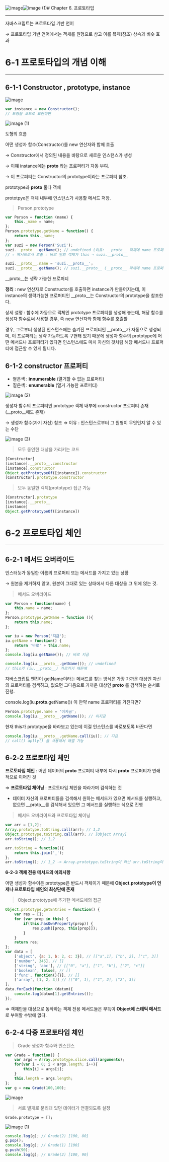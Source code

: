 ![image](https://github.com/user-attachments/assets/8419cbb4-3849-43bd-9fe8-a3a89e9fdeed)![image (1)](https://github.com/user-attachments/assets/0ee770e0-a9e0-4860-9c57-40ce8dfbf8c1)# Chapter 6. 프로토타입

---

자바스크립트는 프로토타입 기반 언어

→ 프로토타입 기반 언어에서는 객체를 원형으로 삼고 이를 복제(참조) 상속과 비슷 효과

# 6-1 프로토타입의 개념 이해

---

## 6-1-1 Constructor , prototype, instance

![image](https://github.com/user-attachments/assets/989cb74b-df62-4213-91cd-ea279361c3bb)

```jsx
var instance = new Constructor();
// 도형을 코드로 표현하면
```

![image (1)](https://github.com/user-attachments/assets/ad179753-6e53-4ce9-96f1-7f41f1225f1b)

도형의 흐름

어떤 생성자 함수(Constructor)를 new 연산자와 함께 호출

→ Constructor에서 정의된 내용을 바탕으로 새로운 인스턴스가 생성

→ 이떄 instance에는 __proto__ 라는 프로퍼티가 자동 부여.

→ 이 프로퍼티는 Constructor의 prototype이라는 프로퍼티 참조.

prototype과 __proto__ 둘다 객체

prototpye은 객체 내부에 인스턴스가 사용할 메서드 저장.

> Person.prototype
> 

```jsx
var Person = function (name) {
	this._name = name;
};
Person.prototype.getName = function() {
	return this._name;
};
var suzi = new Person('Suzi');
suzi.__proto__.getName(); // undefined (이유: __proto__ 객체에 name 프로퍼티가 없어서)
// ⇒ 메서드로서 호출 : 바로 앞의 객체가 this → suzi.__proto__

suzi.__proto__.name = 'suzi.__proto__';
suzi.__proto__.getName(); // suzi.__proto__ (__proto__ 객체에 name 프로퍼티에 할당 후)
```

 __proto__는 생략 가능한 프로퍼티

**정리** : new 연산자로 Constructor를 호출하면 instance가 만들어지는데, 이 instance의 생략가능한 프로퍼티인 __proto__는 Constructor의 prototype을 참조한다.

상세 설명 : 함수에 자동으로 객체인 prototype 프로퍼티를 생성해 놓는데, 해당 함수를 생성자 함수로써 사용할 경우, 즉 new 연산자와 함께 함수를 호출할

경우, 그로부터 생성된 인스턴스에는 숨겨진 프로퍼티인 __proto__가 자동으로 생성되며, 이 프로퍼티는 생략 가능하도록 구현돼 있기 때문에 생성자 함수의 prototype에 어떤 메서드나 프로퍼티가 있다면 인스턴스에도 마치 자신의 것처럼 해당 메서드나 프로퍼티에 접근할 수 있게 됩니다.

## **6-1-2 constructor 프로퍼티**

- 옅은색 : **innumerable** (열거할 수 없는 프로퍼티)
- 짙은색 : **enumerable** (열거 가능한 프로퍼티)

![image (2)](https://github.com/user-attachments/assets/0e5c52ac-0a93-4a5c-9fc8-44c6b5184cde)


생성자 함수의 프로퍼티인 prototype 객체 내부에 constructor 프로퍼티 존재 (__proto__에도 존재)

→ 생성자 함수(자기 자신) 참조 ⇒ 이유 : 인스턴스로부터 그 원형이 무엇인지 알 수 있는 수단

![image (3)](https://github.com/user-attachments/assets/db9b0290-9af1-47e7-9b4e-b76254da3016)

> 모두 동인한 대상을 가리키는 코드
> 

```jsx
[Constructor]
[instance].__proto__.constructor
[instance].constructor
Object.getPrototypeOf([instance]).constructor
[Constructor].prototype.constructor
```

> 모두 동일한 객체(prototype) 접근 가능
> 

```jsx
[Constructor].prototype
[instance].__proto__
[instance]
Object.getPrototypeOf([instance])
```

# 6-2 프로토타입 체인

---

## 6-2-1 메서드 오버라이드

인스터늣가 동일한 이름의 프로퍼티 또는 메서드를 가지고 있는 상황

→ 원본을 제거하지 않고,  원본이 그대로 있는 상태에서 다른 대상을 그 위에 얹는 것.

> 메서드 오버라이드
> 

```jsx
var Person = function(name) {
	this.name = name;
};
Person.prototype.getName = function (){
	return this.name;
};

var iu = new Person('지금');
iu.getName = function() {
	return '바로' + this.name;
};
console.log(iu.getName()); // 바로 지금

console.log(iu.__proto__.getName()); // undefined
// this가 (iu.__proto__) 가르키기 때문에
```

자바스크립트 엔진이  getName이라는 메서드를 찾는 방식은 가장 가까운 대상인 자신의 프로퍼티를 검색하고, 없으면 그다음으로 가까운 대상인 __proto__ 를 검색하는 순서로 진행.

console.log(iu.__proto__.getName()) 이 만약  name 프로퍼티를 가진다면?

```jsx
Person.prototype.name = '이지금';
console.log(iu.__proto__.getName()); // 이지금
```

현재 this가 prototype을 바라보고 있는데 이걸 인스턴스를 바로보도록 바꾼다면

```jsx
console.log(iu.__proto__.getName.call(iu)); // 지금
// call() aplly() 을 사용해서 해결 가능
```

## 6-2-2 프로토타입 체인

**프로토타입 체인** : 어떤 데이터의 **proto** 프로퍼티 내부에 다시 **proto** 프로퍼티가 연쇄적으로 이어진 것

⇒ **프로토타입 체이닝** : 프로토타입 체인을 따라가며 검색하는 것

- 데이터 자신의 프로퍼티들을 검색해서 원하는 메서드가 있으면 메서드를 실행하고, 없으면 __proto__를 검색해서 있으면 그 메서드를 실행하는 식으로 진행

> 메서드 오버라이드와 프로토타입 체이닝
> 

```jsx
var arr = [1,2];
Array.prototype.toString.call(arr); // 1,2
Object.prototype.toString.call(arr); // [Object Array]
arr.toString(); // 1,2

arr.toString = function(){
	return this.join('_');
};
arr.toString(); // 1_2 -> Array.prototype.toString이 아닌 arr.toString이 실행된 것
```

**6-2-3 객체 전용 메서드의 예외사항**

어떤 생성자 함수이든 prototype은 반드시 객체이기 때문에 **Object.prototype이 언제나 프로토타입 체인의 최상단에 존재**

> Object.prototype에 추가한 메서드에의 접근
> 

```jsx
Object.prototype.getEntries = function() {
	var res = [];
	for (var prop in this) {
		if(this.hasOwnProperty(prop)) {
			res.push([prop, this[prop]]);
		}
	}
	return res;
};
var data = [
	['object', {a: 1, b: 2, c: 3}], // [["a",1], ["b", 2], ["c", 3]]
	['number', 345], // []
	['string', 'abc'], // [["0", "a"], ["1", "b"], ["2", "c"]]
	['boolean', false], // []
	['func', function(){}], // []
	['array', [1, 2, 3]] // [["0", 1], ["1", 2], ["2", 3]]
];
data.forEach(function (datum){
	console.log(datum[1].getEntries());
});
```

⇒ 객체만을 대상으로 동작하는 객체 전용 메서드들은 부득이 **Object에 스태틱 메서드**로 부여할 수밖에 없다.

## **6-2-4 다중 프로토타입 체인**

> Grade 생성자 함수와 인스턴스
> 

```jsx
var Grade = function() {
	var args = Array.prototype.slice.call(arguments);
	for(var i = 0; i < args.length; i++){
		this[i] = args[i];
	}
	this.length = args.length;
};
var g = new Grade(100,100);
```

![image](https://github.com/user-attachments/assets/09d18ea9-645c-42c7-832d-a2fa102b0fdf)

> 서로 별개로 분리돼 있던 데이터가 연결되도록 설정
> 

```
Grade.prototype = [];
```

![image (1)](https://github.com/user-attachments/assets/4fe0fb86-1d7f-4571-b642-690955e6d5a4)

```jsx
console.log(g); // Grade(2) [100, 80]
g.pop();        
console.log(g); // Grade(1) [100]
g.push(90);
console.log(g); // Grade(2) [100, 90]
```
